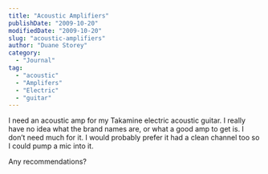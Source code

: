 ```yaml
---
title: "Acoustic Amplifiers"
publishDate: "2009-10-20"
modifiedDate: "2009-10-20"
slug: "acoustic-amplifiers"
author: "Duane Storey"
category:
  - "Journal"
tag:
  - "acoustic"
  - "Amplifers"
  - "Electric"
  - "guitar"
---
```


I need an acoustic amp for my Takamine electric acoustic guitar. I really have no idea what the brand names are, or what a good amp to get is. I don’t need much for it. I would probably prefer it had a clean channel too so I could pump a mic into it.

Any recommendations?